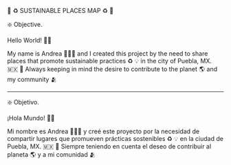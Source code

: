 🌱 ♻️ SUSTAINABLE PLACES MAP ♻️ 🌱

❇️ Objective.

Hello World! 👋🏻

My name is Andrea 👩🏽‍💻 and I created this project by the need to share places that promote sustainable practices ♻️ 💡 in the city of Puebla, MX. 🇲🇽
💭 Always keeping in mind the desire to contribute to the planet 🌎 and my community 🫂

---

❇️ Objetivo.

¡Hola Mundo! 👋🏻

Mi nombre es Andrea 👩🏽‍💻 y creé este proyecto por la necesidad de compartir lugares que promueven prácticas sostenibles ♻️ 💡 en la ciudad de Puebla, MX. 🇲🇽
💭 Siempre teniendo en cuenta el deseo de contribuir al planeta 🌎 y a mi comunidad 🫂
